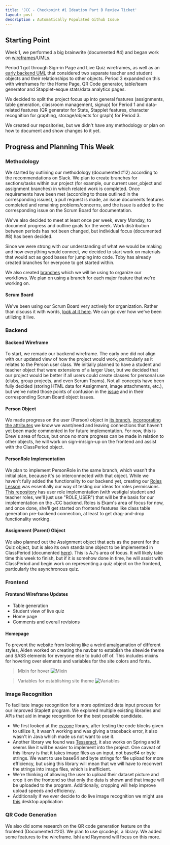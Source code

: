 ```yaml
---
title: 'JCC - Checkpoint #1 Ideation Part B Review Ticket'
layout: post
description : Automatically Populated Github Issue
---
```


## Starting Point

Week 1, we performed a big brainwrite (documented #4) and began work on [wireframes](https://docs.google.com/presentation/d/1DYGLNGXvdMkkJJSRu71eUlVI5elo95R_dUn3O1zLDcs/edit?usp=sharing)/UMLs.

Period 1 got through Sign-in Page and Live Quiz wireframes, as well as an [early backend UML](https://github.com/John-sCC/jcc_backend/issues/1#issuecomment-1888462623) that considered two separate teacher and student objects and their relationships to other objects. Period 3 expanded on this with wireframes for the Home Page, QR Code generator, table/team generator and Stapplet-esque stats/data analytics pages.

We decided to split the project focus up into general features (assignments, table generation, classroom management, signup) for Period 1 and data-related features (QR generator for Stats, Stapplet features, character recognition for graphing, storage/objects for graph) for Period 3.

We created our repositories, but we didn't have any methodology or plan on how to document and show changes to it yet.

## Progress and Planning This Week

### Methodology

We started by outlining our methodology (documented #12) according to the recommendations on Slack. We plan to create branches for sections/tasks within our project (for example, our current user_object and assignment branches) in which related work is completed. Once requirements have been met (according to those outlined in the corresponding issues), a pull request is made, an issue documents features completed and remaining problems/concerns, and the issue is added to the corresponding issue on the Scrum Board for documentation.

We've also decided to meet at least once per week, every Monday, to document progress and outline goals for the week. Work distribution between periods has not been changed, but individual focus (documented #8) has been decided.

Since we were strong with our understanding of what we would be making and how everything would connect, we decided to start work on materials that would act as good bases for jumping into code. Toby has already created branches for everyone to get started within.

We also created [branches](https://github.com/John-sCC/jcc_frontend/branches) which we will be using to organize our workflows. We plan on using a branch for each major feature that we're working on. 

#### Scrum Board

We've been using our Scrum Board very actively for organization. Rather than discuss it with words, [look at it here](https://github.com/orgs/John-sCC/projects/1/views/1). We can go over how we've been utilizing it live.

### Backend

#### Backend Wireframe

To start, we remade our backend wireframe. The early one did not align with our updated view of how the project would work, particularly as it relates to the Person user class. We initially planned to have a student and teacher object that were extensions of a larger User, but we decided that our project would be better if all users could create classes for personal use (clubs, group projects, and even Scrum Teams). Not all concepts have been fully decided (storing HTML data for Assignment, image attachments, etc.), but we've noted those points of confusion in the [issue](https://github.com/John-sCC/jcc_backend/issues/5) and in their corresponding Scrum Board object issues.

#### Person Object

We made progress on the user (Person) object in [its branch](https://github.com/John-sCC/jcc_backend/tree/user_object), [incorporating the attributes](https://github.com/John-sCC/jcc_backend/commit/c24bcb05af548f931157b64d86a08dbdb3329ce0) we know we want/need and leaving connections that haven't yet been made commented in for future implementation. For now, this is Drew's area of focus, but once no more progress can be made in relation to other objects, he will work on sign-in/sign-up on the frontend and assist with the ClassPeriod object.

#### PersonRole Implementation

We plan to implement PersonRole in the same branch, which wasn't the initial plan, because it's so interconnected with that object. While we haven't fully added the functionality to our backend yet, creating our [Roles Lesson](https://nighthawkcoders.github.io/teacher_portfolio//2024/01/19/spring-roles_IPYNB_2_.html) was essentially our way of testing our ideas for roles permissions. [This repository](https://github.com/John-sCC/Roles_BE) has user role implementation (with vestigial student and teacher roles, we'll just use "ROLE_USER") that will be the basis for our implementation on the JCC backend. Roles is Ekam's area of focus for now, and once done, she'll get started on frontend features like class table generation pre-backend connection, at least to get drag-and-drop functionality working.

#### Assignment (Parent) Object

We also planned out the Assignment object that acts as the parent for the Quiz object, but is also its own standalone object to be implemented in ClassPeriod (documented [here](https://github.com/John-sCC/jcc_backend/issues/6)). This is AJ's area of focus. It will likely take time this week to finish, but if it is somehow done in time, he will assist with ClassPeriod and begin work on representing a quiz object on the frontend, particularly the asynchronous quiz.

### Frontend

#### Frontend Wireframe Updates

- Table generation
- Student view of live quiz
- Home page
- Comments and overall revisions

#### Homepage

To prevent the website from looking like a weird amalgamation of different styles, Aiden worked on creating the navbar to establish the sitewide theme and SASS elements for everyone else to build off of. This includes mixins for hovering over elements and variables for the site colors and fonts.

> Mixin for hover
![Mixin](https://github.com/John-sCC/jcc_frontend/assets/112529809/6a4dd838-ad4a-43b6-a3a4-2a2140c1d5fc)

> Variables for establishing site theme
![Variables](https://github.com/John-sCC/jcc_frontend/assets/112529809/47089ee6-864d-4bbc-b608-ecee0073d97f)


### Image Recognition
To facilitate image recognition for a more optimized data input process for our improved Staplett program. We explored multiple existing libraries and APIs that aid in image recognition for the best possible candidate.

- We first looked at the [cvzone](https://github.com/cvzone/cvzone) library, after testing the code blocks given to utilize it, it wasn't working and was giving a traceback error, it also wasn't in Java which made us not want to use it. 
- Another library we found was [Tesseract](https://github.com/tesseract-ocr/tesseract), it also works on Spring and it seems like it will be easier to implement into the project. One caveat of this library is that it takes image files as an input, not base64 or byte strings. We want to use base64 and byte strings for file upload for more efficiency, but using this library will mean that we will have to reconvert the strings into image files, which is inefficient.
- We're thinking of allowing the user to upload their dataset picture and crop it on the frontend so that only the data is shown and that image will be uploaded to the program. Additionally, cropping will help improve upload speeds and efficiency.
- Additionally if we ever decide to do live image recognition we might use [this](https://github.com/ronrest/real_time_multi_digit_recognition) desktop application

### QR Code Generation

We also did some research on the QR code generation feature on the frontend (Documented #20). We plan to use qrcode.js, a library. We added some features to the wireframe. Ishi and Raymond will focus on this more.

